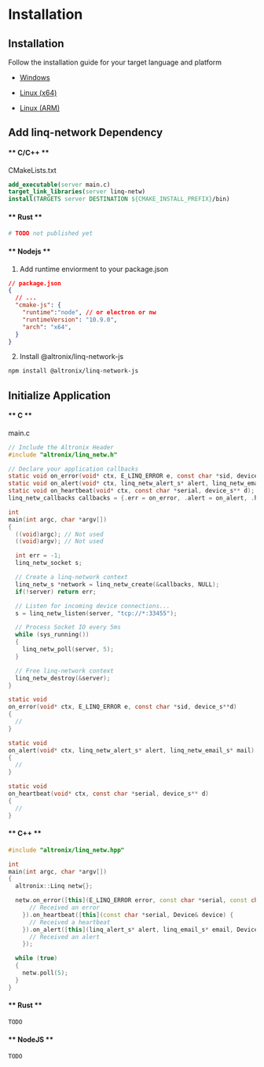 # Installation

## Installation

Follow the installation guide for your target language and platform

  - [Windows](/QuickStart/installation.md)

  - [Linux (x64)](/QuickStart/installation.md)

  - [Linux (ARM)](/QuickStart/installation.md)

## Add linq-network Dependency

<!-- tabs:start -->

#### ** C/C++ **

CMakeLists.txt
```cmake
add_executable(server main.c)
target_link_libraries(server linq-netw)
install(TARGETS server DESTINATION ${CMAKE_INSTALL_PREFIX}/bin)
```

#### ** Rust **

```bash
# TODO not published yet
```

#### ** Nodejs **

1. Add runtime enviorment to your package.json
   
``` json
// package.json
{
  // ...
  "cmake-js": {
    "runtime":"node", // or electron or nw
    "runtimeVersion": "10.9.0",
    "arch": "x64",
  }
}
```

2. Install @altronix/linq-network-js

```bash
npm install @altronix/linq-network-js
```

<!-- tabs:end -->

## Initialize Application

<!-- tabs:start -->

#### ** C **

main.c
```c
// Include the Altronix Header
#include "altronix/linq_netw.h"

// Declare your application callbacks
static void on_error(void* ctx, E_LINQ_ERROR e, const char *sid, device_s**d);
static void on_alert(void* ctx, linq_netw_alert_s* alert, linq_netw_email_s* mail);
static void on_heartbeat(void* ctx, const char *serial, device_s** d);
linq_netw_callbacks callbacks = {.err = on_error, .alert = on_alert, .hb = on_heartbeat};

int
main(int argc, char *argv[])
{
  ((void)argc); // Not used
  ((void)argv); // Not used

  int err = -1;
  linq_netw_socket s;

  // Create a linq-network context
  linq_netw_s *network = linq_netw_create(&callbacks, NULL);
  if(!server) return err;

  // Listen for incoming device connections...
  s = linq_netw_listen(server, "tcp://*:33455");

  // Process Socket IO every 5ms
  while (sys_running())
  {
    linq_netw_poll(server, 5);
  }

  // Free linq-network context
  linq_netw_destroy(&server);
}

static void 
on_error(void* ctx, E_LINQ_ERROR e, const char *sid, device_s**d)
{
  // 
}

static void 
on_alert(void* ctx, linq_netw_alert_s* alert, linq_netw_email_s* mail)
{
  //
}

static void 
on_heartbeat(void* ctx, const char *serial, device_s** d)
{
  //
}
```

#### ** C++ **

```cpp
#include "altronix/linq_netw.hpp"

int
main(int argc, char *argv[])
{
  altronix::Linq netw{};

  netw.on_error([this](E_LINQ_ERROR error, const char *serial, const char *err) {
      // Received an error
    }).on_heartbeat([this](const char *serial, Device& device) {
      // Received a heartbeat
    }).on_alert([this](linq_alert_s* alert, linq_email_s* email, Device& device) {
      // Received an alert
    });

  while (true)
  {
    netw.poll(5);
  }
}
```

#### ** Rust **

```rust
TODO
```

#### ** NodeJS **
```nodejs
TODO
```

<!-- tabs:end -->
